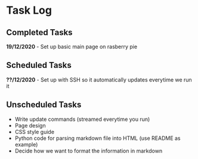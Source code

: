 # Task Log

## Completed Tasks

**19/12/2020** - Set up basic main page on rasberry pie

## Scheduled Tasks

**??/12/2020** - Set up with SSH so it automatically updates everytime we run it

## Unscheduled Tasks

- Write update commands (streamed everytime you run) 
- Page design
- CSS style guide 
- Python code for parsing markdown file into HTML (use README as example)
- Decide how we want to format the information in markdown